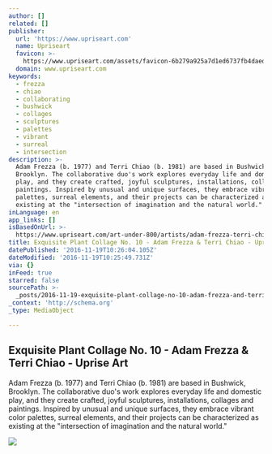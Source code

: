 ```yaml
---
author: []
related: []
publisher:
  url: 'https://www.upriseart.com'
  name: Upriseart
  favicon: >-
    https://www.upriseart.com/assets/favicon-6b279a925a7d1ed6737fb4daed2193bb9672eb904955c714ebe7dfef0f5fd46f.ico
  domain: www.upriseart.com
keywords:
  - frezza
  - chiao
  - collaborating
  - bushwick
  - collages
  - sculptures
  - palettes
  - vibrant
  - surreal
  - intersection
description: >-
  Adam Frezza (b. 1977) and Terri Chiao (b. 1981) are based in Bushwick,
  Brooklyn. The collaborative duo's work explores everyday life and domestic
  play, and they create crafted, joyful sculptures, installations, collages and
  paintings. Inspired by unusual and unique surfaces, they embrace vibrant color
  palettes, surreal elements, and their projects can be characterized as
  existing at the "intersection of imagination and the natural world."
inLanguage: en
app_links: []
isBasedOnUrl: >-
  https://www.upriseart.com/art-under-800/artists/adam-frezza-terri-chiao/artworks/exquisite-plant-collage-no-10
title: Exquisite Plant Collage No. 10 - Adam Frezza & Terri Chiao - Uprise Art
datePublished: '2016-11-19T10:26:04.105Z'
dateModified: '2016-11-19T10:25:49.731Z'
via: {}
inFeed: true
starred: false
sourcePath: >-
  _posts/2016-11-19-exquisite-plant-collage-no-10-adam-frezza-and-terri-chiao-.md
_context: 'http://schema.org'
_type: MediaObject

---
```

<article style=""><h1>Exquisite Plant Collage No. 10 - Adam Frezza &amp; Terri Chiao - Uprise Art</h1><p>Adam Frezza (b. 1977) and Terri Chiao (b. 1981) are based in Bushwick, Brooklyn. The collaborative duo's work explores everyday life and domestic play, and they create crafted, joyful sculptures, installations, collages and paintings. Inspired by unusual and unique surfaces, they embrace vibrant color palettes, surreal elements, and their projects can be characterized as existing at the "intersection of imagination and the natural world."</p><img src="https://uprise-art.s3.amazonaws.com/artwork_detail_images/5699a093-8ed3-4a75-a36f-c5fd77059d7b.jpg" /></article>